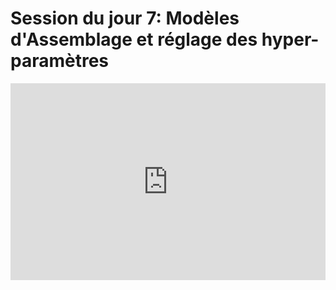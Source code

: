 <h1>Session du jour 7: Modèles d'Assemblage et réglage des hyper-paramètres</h1>
<iframe width="100%" height="315" src="https://www.youtube.com/embed/cQavBseTrQQ?list=PLKub218pIBvER9BC5wK6FH8YhmTtsZN2G" title="YouTube video player" frameborder="0" allow="accelerometer; autoplay; clipboard-write; encrypted-media; gyroscope; picture-in-picture" allowfullscreen></iframe>